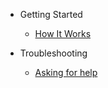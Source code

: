 - Getting Started
  - [How It Works](How-It-Works.md)

- Troubleshooting
  - [Asking for help](Asking-Help.md)
